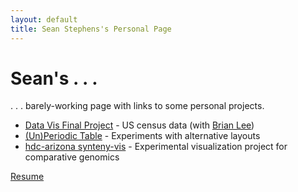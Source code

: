 ```yaml
---
layout: default
title: Sean Stephens's Personal Page
---
```


Sean\'s . . .
===========

. . . barely-working page with links to some personal projects.

 - [Data Vis Final Project](http://seanastephens.github.io/us_county/) - 
   US census data (with [Brian Lee](http://e-bri.com/))
 - [(Un)Periodic Table](http://seanastephens.github.io/unperiodic/) - 
   Experiments with alternative layouts
 - [hdc-arizona synteny-vis](http://hdc-arizona.github.io/synteny-vis/) - 
   Experimental visualization project for comparative genomics


[Resume](resume.pdf)
